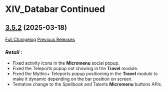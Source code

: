 # XIV_Databar Continued

## [3.5.2](https://github.com/ZelionGG/XIV_Databar-Continued/tree/v3.5.2) (2025-03-18)

[Full Changelog](https://github.com/ZelionGG/XIV_Databar-Continued/compare/v3.5.1...v3.5.2) [Previous Releases](https://github.com/ZelionGG/XIV_Databar-Continued/releases)

### _Retail :_

- Fixed activity icons in the **Micromenu** social popup.
- Fixed the Teleports popup not showing in the **Travel** module.
- Fixed the Mythic+ Teleports popup positioning in the **Travel** module to make it dynamic depending on the bar position on screen.
- Tentative change to the Spellbook and Talents **Micromenu** buttons APIs.
